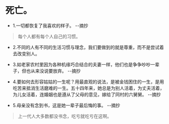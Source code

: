 # 死亡。

- 1.一切都恢复了我喜欢的样子。 --摘抄

>每个人都有每个人自己的习惯。

- 2.不同的人有不同的生活习惯与理念，我们要做到的就是尊重，而不是尝试着去改变别人。

- 3.如老家农村里因为各种机缘巧合结合的夫妻一样，他们也是争争吵吵一辈子，但也从来没说要放弃。 --摘抄

- 4.要如何去形容姑姑的一生呢？用最直观的说法，是被金钱困住的一生，是用吃苦来抵消生活磨难的一生。五十四年来，她总是为别人活着，为丈夫活着，为儿女活着，连婚姻也是遵从了父母的意见，嫁给了同村的六舅舅。 --摘抄

- 5.母亲没有念到书，这是她一辈子最后悔的事。 --摘抄

>上一代人大多数都没书念，吃亏就吃亏在这啊。
